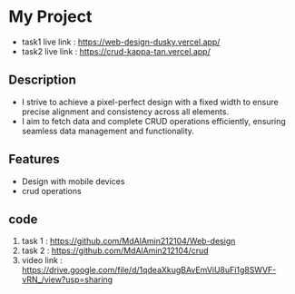 # My Project
- task1 live link : https://web-design-dusky.vercel.app/
- task2 live link : https://crud-kappa-tan.vercel.app/

## Description

- I strive to achieve a pixel-perfect design with a fixed width to ensure precise alignment and consistency across all elements.
- I aim to fetch data and complete CRUD operations efficiently, ensuring seamless data management and functionality.

## Features

- Design with mobile devices
- crud operations

## code 
1. task 1 : https://github.com/MdAlAmin212104/Web-design
2. task 2 : https://github.com/MdAlAmin212104/crud
3. video link : https://drive.google.com/file/d/1qdeaXkugBAvEmViU8uFi1g8SWVF-vRN_/view?usp=sharing
